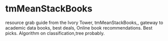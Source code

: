 # tmMeanStackBooks
resource grab guide from the Ivory Tower, tmMeanStackBooks,, gateway to academic data books, best deals, 
Online book recommendations. Best picks.
Algorithm on classification,tree probably.
